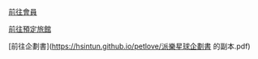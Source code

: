 [前往會員](https://hsintun.github.io/petlove/my_account.html)

[前往預定旅館](https://hsintun.github.io/petlove/booking_Selection.html) 

[前往企劃書](https://hsintun.github.io/petlove/派樂星球企劃書 的副本.pdf) 
